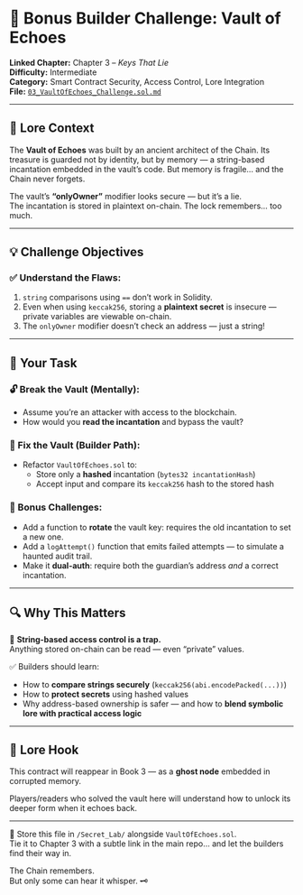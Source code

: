 # 🧪 Bonus Builder Challenge: Vault of Echoes

**Linked Chapter:** Chapter 3 – *Keys That Lie*  
**Difficulty:** Intermediate  
**Category:** Smart Contract Security, Access Control, Lore Integration  
**File:** [`03_VaultOfEchoes_Challenge.sol.md`](./03_VaultOfEchoes_Challenge.sol.md)

---

## 📖 Lore Context

The **Vault of Echoes** was built by an ancient architect of the Chain. Its treasure is guarded not by identity, but by memory — a string-based incantation embedded in the vault’s code. But memory is fragile… and the Chain never forgets.

The vault’s **“onlyOwner”** modifier looks secure — but it’s a lie.  
The incantation is stored in plaintext on-chain. The lock remembers… too much.

---

## 💡 Challenge Objectives

### ✅ Understand the Flaws:
1. `string` comparisons using `==` don’t work in Solidity.
2. Even when using `keccak256`, storing a **plaintext secret** is insecure — private variables are viewable on-chain.
3. The `onlyOwner` modifier doesn’t check an address — just a string!

---

## 🔧 Your Task

### 🔓 Break the Vault (Mentally):
- Assume you’re an attacker with access to the blockchain.
- How would you **read the incantation** and bypass the vault?

### 🔐 Fix the Vault (Builder Path):
- Refactor `VaultOfEchoes.sol` to:
  - Store only a **hashed** incantation (`bytes32 incantationHash`)
  - Accept input and compare its `keccak256` hash to the stored hash

### 🧪 Bonus Challenges:
- Add a function to **rotate** the vault key: requires the old incantation to set a new one.
- Add a `logAttempt()` function that emits failed attempts — to simulate a haunted audit trail.
- Make it **dual-auth**: require both the guardian’s address *and* a correct incantation.

---

## 🔍 Why This Matters

🔐 **String-based access control is a trap.**  
Anything stored on-chain can be read — even “private” values.

✅ Builders should learn:
- How to **compare strings securely** (`keccak256(abi.encodePacked(...))`)
- How to **protect secrets** using hashed values
- Why address-based ownership is safer — and how to **blend symbolic lore with practical access logic**

---

## 🧬 Lore Hook

This contract will reappear in Book 3 — as a **ghost node** embedded in corrupted memory.

Players/readers who solved the vault here will understand how to unlock its deeper form when it echoes back.

---

📂 Store this file in `/Secret_Lab/` alongside `VaultOfEchoes.sol`.  
Tie it to Chapter 3 with a subtle link in the main repo… and let the builders find their way in.

The Chain remembers.  
But only some can hear it whisper. 🗝️
